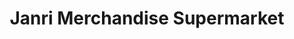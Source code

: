 ---
title: "Janri Merchandise Supermarket"
url: /meycauayan/janri-merchandise-supermarket/
shop: supermarket
---